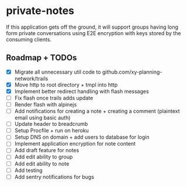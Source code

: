 # private-notes

If this application gets off the ground, it will support groups having long form private
conversations using E2E encryption with keys stored by the consuming clients.

## Roadmap + TODOs

- [x] Migrate all unnecessary util code to github.com/xy-planning-network/trails
- [x] Move http to root directory + tmpl into http
- [x] Implement better redirect handling with flash messages
- [ ] Fix flash once trails adds update
- [ ] Render flash with alpinejs
- [ ] Add notifications for creating a note + creating a comment (plaintext email using basic auth)
- [ ] Update header to breadcrumb
- [ ] Setup Procfile + run on heroku
- [ ] Setup DNS on domain + add users to database for login
- [ ] Implement application encryption for note content
- [ ] Add draft feature for notes
- [ ] Add edit ability to group
- [ ] Add edit ability to note
- [ ] Add testing
- [ ] Add sentry notifications for bugs
